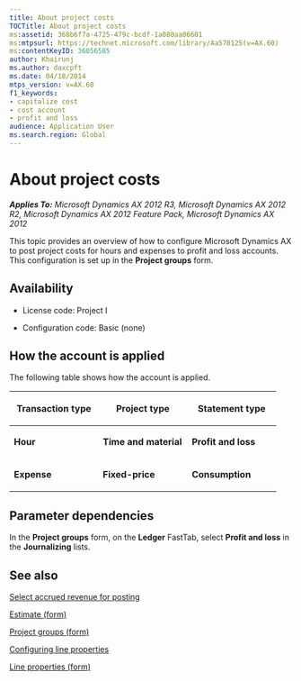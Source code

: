 ```yaml
---
title: About project costs
TOCTitle: About project costs
ms:assetid: 368b6f7a-4725-479c-bcdf-1a080aa06601
ms:mtpsurl: https://technet.microsoft.com/library/Aa570125(v=AX.60)
ms:contentKeyID: 36056585
author: Khairunj
ms.author: daxcpft
ms.date: 04/18/2014
mtps_version: v=AX.60
f1_keywords:
- capitalize cost
- cost account
- profit and loss
audience: Application User
ms.search.region: Global
---
```


# About project costs 


_**Applies To:** Microsoft Dynamics AX 2012 R3, Microsoft Dynamics AX 2012 R2, Microsoft Dynamics AX 2012 Feature Pack, Microsoft Dynamics AX 2012_

This topic provides an overview of how to configure Microsoft Dynamics AX to post project costs for hours and expenses to profit and loss accounts. This configuration is set up in the **Project groups** form.

## Availability

  - License code: Project I

  - Configuration code: Basic (none)

## How the account is applied

The following table shows how the account is applied.

<table>
<colgroup>
<col style="width: 33%" />
<col style="width: 33%" />
<col style="width: 33%" />
</colgroup>
<thead>
<tr class="header">
<th><p>Transaction type</p></th>
<th><p>Project type</p></th>
<th><p>Statement type</p></th>
</tr>
</thead>
<tbody>
<tr class="odd">
<td><p><strong>Hour</strong></p></td>
<td><p><strong>Time and material</strong></p></td>
<td><p><strong>Profit and loss</strong></p></td>
</tr>
<tr class="even">
<td><p><strong>Expense</strong></p></td>
<td><p><strong>Fixed-price</strong></p></td>
<td><p><strong>Consumption</strong></p></td>
</tr>
</tbody>
</table>


## Parameter dependencies

In the **Project groups** form, on the **Ledger** FastTab, select **Profit and loss** in the **Journalizing** lists.

## See also

[Select accrued revenue for posting](select-accrued-revenue-for-posting.md)

[Estimate (form)](https://technet.microsoft.com/library/aa590971\(v=ax.60\))

[Project groups (form)](https://technet.microsoft.com/library/aa590435\(v=ax.60\))

[Configuring line properties](configuring-line-properties.md)

[Line properties (form)](https://technet.microsoft.com/library/aa590082\(v=ax.60\))

  


